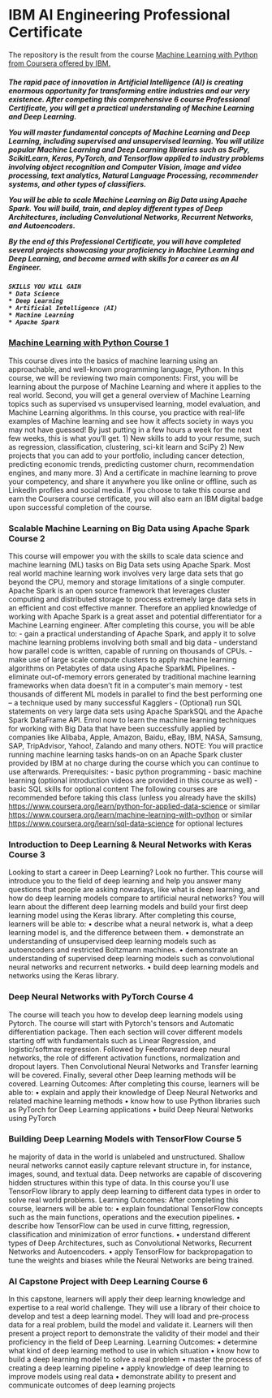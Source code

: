 # IBM AI Engineering Professional Certificate
The repository is the result from the course <a href="https://www.coursera.org/learn/machine-learning-with-python"> Machine Learning with Python from Coursera offered by IBM. </a>
<h5>The rapid pace of innovation in Artificial Intelligence (AI) is creating enormous opportunity for transforming entire industries and our very existence. After competing this comprehensive 6 course Professional Certificate, you will get a practical understanding of Machine Learning and Deep Learning.

You will master fundamental concepts of Machine Learning and Deep Learning, including supervised and unsupervised learning. You will utilize popular Machine Learning and Deep Learning libraries such as SciPy, ScikitLearn, Keras, PyTorch, and Tensorflow applied to industry problems involving object recognition and Computer Vision, image and video processing, text analytics, Natural Language Processing, recommender systems, and other types of classifiers.

You will be able to scale Machine Learning on Big Data using Apache Spark. You will build, train, and deploy different types of Deep Architectures, including Convolutional Networks, Recurrent Networks, and Autoencoders.

By the end of this Professional Certificate, you will have completed several projects showcasing your proficiency in Machine Learning and Deep Learning, and become armed with skills for a career as an AI Engineer.<h5>
```
SKILLS YOU WILL GAIN
* Data Science
* Deep Learning
* Artificial Intelligence (AI)
* Machine Learning
* Apache Spark
```


### <a href="https://github.com/mostafanabiehMourad/Machine-Learning-with-Python-IBM-/tree/master/Machine%20Learning%20with%20Python%20Course%201">Machine Learning with Python Course 1 </a>
This course dives into the basics of machine learning using an approachable, and well-known programming language, Python. In this course, we will be reviewing two main components: First, you will be learning about the purpose of Machine Learning and where it applies to the real world. Second, you will get a general overview of Machine Learning topics such as supervised vs unsupervised learning, model evaluation, and Machine Learning algorithms. In this course, you practice with real-life examples of Machine learning and see how it affects society in ways you may not have guessed! By just putting in a few hours a week for the next few weeks, this is what you’ll get. 1) New skills to add to your resume, such as regression, classification, clustering, sci-kit learn and SciPy 2) New projects that you can add to your portfolio, including cancer detection, predicting economic trends, predicting customer churn, recommendation engines, and many more. 3) And a certificate in machine learning to prove your competency, and share it anywhere you like online or offline, such as LinkedIn profiles and social media. If you choose to take this course and earn the Coursera course certificate, you will also earn an IBM digital badge upon successful completion of the course.
  
### Scalable Machine Learning on Big Data using Apache Spark Course 2 
This course will empower you with the skills to scale data science and machine learning (ML) tasks on Big Data sets using Apache Spark. Most real world machine learning work involves very large data sets that go beyond the CPU, memory and storage limitations of a single computer. Apache Spark is an open source framework that leverages cluster computing and distributed storage to process extremely large data sets in an efficient and cost effective manner. Therefore an applied knowledge of working with Apache Spark is a great asset and potential differentiator for a Machine Learning engineer. After completing this course, you will be able to: - gain a practical understanding of Apache Spark, and apply it to solve machine learning problems involving both small and big data - understand how parallel code is written, capable of running on thousands of CPUs. - make use of large scale compute clusters to apply machine learning algorithms on Petabytes of data using Apache SparkML Pipelines. - eliminate out-of-memory errors generated by traditional machine learning frameworks when data doesn’t fit in a computer's main memory - test thousands of different ML models in parallel to find the best performing one – a technique used by many successful Kagglers - (Optional) run SQL statements on very large data sets using Apache SparkSQL and the Apache Spark DataFrame API. Enrol now to learn the machine learning techniques for working with Big Data that have been successfully applied by companies like Alibaba, Apple, Amazon, Baidu, eBay, IBM, NASA, Samsung, SAP, TripAdvisor, Yahoo!, Zalando and many others. NOTE: You will practice running machine learning tasks hands-on on an Apache Spark cluster provided by IBM at no charge during the course which you can continue to use afterwards. Prerequisites: - basic python programming - basic machine learning (optional introduction videos are provided in this course as well) - basic SQL skills for optional content The following courses are recommended before taking this class (unless you already have the skills) https://www.coursera.org/learn/python-for-applied-data-science or similar https://www.coursera.org/learn/machine-learning-with-python or similar https://www.coursera.org/learn/sql-data-science for optional lectures


### Introduction to Deep Learning & Neural Networks with Keras Course 3 
Looking to start a career in Deep Learning? Look no further. This course will introduce you to the field of deep learning and help you answer many questions that people are asking nowadays, like what is deep learning, and how do deep learning models compare to artificial neural networks? You will learn about the different deep learning models and build your first deep learning model using the Keras library. After completing this course, learners will be able to: • describe what a neural network is, what a deep learning model is, and the difference between them. • demonstrate an understanding of unsupervised deep learning models such as autoencoders and restricted Boltzmann machines. • demonstrate an understanding of supervised deep learning models such as convolutional neural networks and recurrent networks. • build deep learning models and networks using the Keras library.


### Deep Neural Networks with PyTorch Course 4 
The course will teach you how to develop deep learning models using Pytorch. The course will start with Pytorch's tensors and Automatic differentiation package. Then each section will cover different models starting off with fundamentals such as Linear Regression, and logistic/softmax regression. Followed by Feedforward deep neural networks, the role of different activation functions, normalization and dropout layers. Then Convolutional Neural Networks and Transfer learning will be covered. Finally, several other Deep learning methods will be covered. Learning Outcomes: After completing this course, learners will be able to: • explain and apply their knowledge of Deep Neural Networks and related machine learning methods • know how to use Python libraries such as PyTorch for Deep Learning applications • build Deep Neural Networks using PyTorch

### Building Deep Learning Models with TensorFlow Course 5
he majority of data in the world is unlabeled and unstructured. Shallow neural networks cannot easily capture relevant structure in, for instance, images, sound, and textual data. Deep networks are capable of discovering hidden structures within this type of data. In this course you’ll use TensorFlow library to apply deep learning to different data types in order to solve real world problems. Learning Outcomes: After completing this course, learners will be able to: • explain foundational TensorFlow concepts such as the main functions, operations and the execution pipelines. • describe how TensorFlow can be used in curve fitting, regression, classification and minimization of error functions. • understand different types of Deep Architectures, such as Convolutional Networks, Recurrent Networks and Autoencoders. • apply TensorFlow for backpropagation to tune the weights and biases while the Neural Networks are being trained.

### AI Capstone Project with Deep Learning Course 6
In this capstone, learners will apply their deep learning knowledge and expertise to a real world challenge. They will use a library of their choice to develop and test a deep learning model. They will load and pre-process data for a real problem, build the model and validate it. Learners will then present a project report to demonstrate the validity of their model and their proficiency in the field of Deep Learning. Learning Outcomes: • determine what kind of deep learning method to use in which situation • know how to build a deep learning model to solve a real problem • master the process of creating a deep learning pipeline • apply knowledge of deep learning to improve models using real data • demonstrate ability to present and communicate outcomes of deep learning projects
 
  
  
